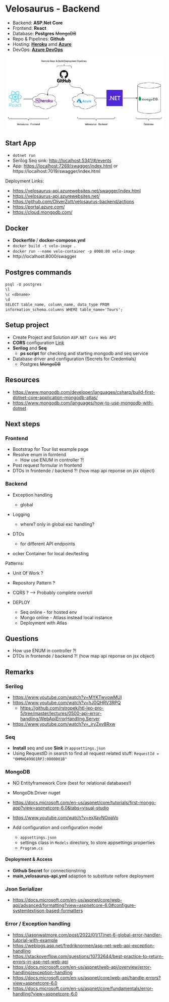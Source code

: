 ﻿# Velosaurus - Backend

- Backend: **ASP.Net Core**
- Frontend: **React**
- Database:  **Postgres** ~~MongoDB~~
- Repo & Pipelines: **Github**
- Hosting: [**Heroku**](https://dashboard.heroku.com/) amd [**Azure**](https://portal.azure.com/)
- DevOps: [**Azure DevOps**](https://dev.azure.com/)

![Project Structure](velosaurus_architecture.jpg)

## Start App

- `dotnet run`
- Serilog Seq sink: <http://localhost:5341/#/events>
- App: <https://localhost:7269/swagger/index.html> or https://localhost:7019/swagger/index.html

Deployment Links:

- <https://velosaurus-api.azurewebsites.net/swagger/index.html>
- <https://velosaurus-api.azurewebsites.net/>
- <https://github.com/OliverZott/velosaurus-backend/actions>
- <https://portal.azure.com/>
- <https://cloud.mongodb.com/>

## Docker

- **Dockerfile** / **docker-compose.yml**
- `docker build -t velo-image .`
- `docker run --name velo-container -p 8000:80 velo-image`
- http://localhost:8000/swagger

## Postgres commands

```shell
psql -U postgres
\l 
\c <dbname>
\d
SELECT table_name, column_name, data_type FROM information_schema.columns WHERE table_name='Tours';
```

## Setup project

- Create Project and Solution `ASP.NET Core Web API`
- **CORS** configuration [Link](https://docs.microsoft.com/en-us/aspnet/core/security/cors?view=aspnetcore-6.0)
- **Serilog** and **Seq**
    - **ps script** for checking and starting mongodb and seq service
- Database driver and configuration (Secrets for Credentials)
    - Postgres ~~MongoDB~~

## Resources

- <https://www.mongodb.com/developer/languages/csharp/build-first-dotnet-core-application-mongodb-atlas/>
- <https://www.mongodb.com/languages/how-to-use-mongodb-with-dotnet>

## Next steps

### Frontend

- Bootstrap for Tour list example page
- Resolve enum in forntend
    - How use ENUM in controller ?!
- Post request formular in frontend
- DTOs in frontende / backend ?! (how map api reponse on jsx object)

### Backend

- Exception handling
    - global

- Logging
    - where? only in global exc handling?

- DTOs
    - for different API endpoints

- ocker Container for local dev/testing

Patterns:

- Unit Of Work ?
- Repository Pattern ?
- CQRS ? --> Probably complete overkill

- DEPLOY
    - Seq online - for hosted env
    - Mongo online - Atlass instead local instance
    - Deployment with Atlas

## Questions

- How use ENUM in controller ?!
- DTOs in frontende / backend ?! (how map api reponse on jsx object)

## Remarks

### Serilog

- <https://www.youtube.com/watch?v=MYKTwvowMUI>
- <https://www.youtube.com/watch?v=hJ0QHRV3RPQ>
    - <https://github.com/rstropek/htl-leo-pro-5/tree/master/lectures/0500-api-error-handling/WebApiErrorHandling.Server>
- <https://www.youtube.com/watch?v=_iryZxv8Rxw>

### Seq

- **Install** seq and use **Sink** in `appsettings.json`
- Using RequestID in search to find all request related stuff: `RequestId = "0HMHQ499O1RPJ:0000001B"`

### MongoDB

- NO Entityframework Core (best for relational databases!)
- MongoDb.Driver nuget
- <https://docs.microsoft.com/en-us/aspnet/core/tutorials/first-mongo-app?view=aspnetcore-6.0&tabs=visual-studio>
- <https://www.youtube.com/watch?v=exXavNOqaVo>

- Add configuration and configuration model
    - `appsettings.json`
    - settings class in `Models` directory, to store appsettings properties
    - `Program.cs`

#### Deployment & Access

- **Github Secret** for connectionstring
- **main_velosaurus-api.yml** adaption to substitute nefore deployment

### Json Serializer

- <https://docs.microsoft.com/en-us/aspnet/core/web-api/advanced/formatting?view=aspnetcore-6.0#configure-systemtextjson-based-formatters>

### Error / Exception handling

- <https://jasonwatmore.com/post/2022/01/17/net-6-global-error-handler-tutorial-with-example>
- <https://weblogs.asp.net/fredriknormen/asp-net-web-api-exception-handling>
- <https://stackoverflow.com/questions/10732644/best-practice-to-return-errors-in-asp-net-web-api>
- <https://docs.microsoft.com/en-us/aspnet/web-api/overview/error-handling/exception-handling>
- <https://docs.microsoft.com/en-us/aspnet/core/web-api/handle-errors?view=aspnetcore-6.0>
- <https://docs.microsoft.com/en-us/aspnet/core/fundamentals/error-handling?view=aspnetcore-6.0>
